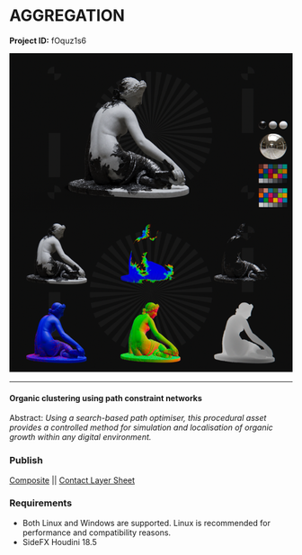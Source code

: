 # AGGREGATION

**Project ID:** fOquz1s6

<p align="center">
  <img src="https://github.com/epochlab/AGGREGATION/blob/main/sample.png">
</p>

--------------------------------------------------------------------

#### Organic clustering using path constraint networks
Abstract: *Using a search-based path optimiser, this procedural asset provides a controlled method for simulation and localisation of organic growth within any digital environment.*

### Publish
[Composite](https://vimeo.com/634689187) || [Contact Layer Sheet](https://vimeo.com/634686522)

### Requirements
- Both Linux and Windows are supported. Linux is recommended for performance and compatibility reasons.
- SideFX Houdini 18.5
